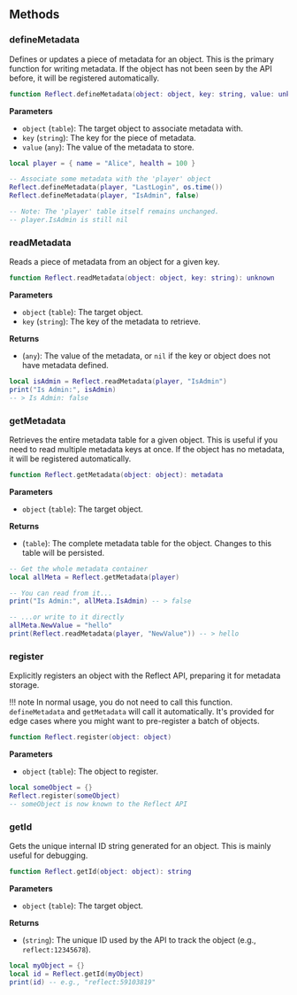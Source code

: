 ## Methods

### defineMetadata
Defines or updates a piece of metadata for an object. This is the primary function for writing metadata. If the object has not been seen by the API before, it will be registered automatically.

```lua
function Reflect.defineMetadata(object: object, key: string, value: unknown)
```

**Parameters**

- `object` (`table`): The target object to associate metadata with.
- `key` (`string`): The key for the piece of metadata.
- `value` (`any`): The value of the metadata to store.

```lua
local player = { name = "Alice", health = 100 }

-- Associate some metadata with the 'player' object
Reflect.defineMetadata(player, "LastLogin", os.time())
Reflect.defineMetadata(player, "IsAdmin", false)

-- Note: The 'player' table itself remains unchanged.
-- player.IsAdmin is still nil
```

### readMetadata
Reads a piece of metadata from an object for a given key.

```lua
function Reflect.readMetadata(object: object, key: string): unknown
```

**Parameters**

- `object` (`table`): The target object.
- `key` (`string`): The key of the metadata to retrieve.

**Returns**

- (`any`): The value of the metadata, or `nil` if the key or object does not have metadata defined.

```lua
local isAdmin = Reflect.readMetadata(player, "IsAdmin")
print("Is Admin:", isAdmin)
-- > Is Admin: false
```

### getMetadata
Retrieves the entire metadata table for a given object. This is useful if you need to read multiple metadata keys at once. If the object has no metadata, it will be registered automatically.

```lua
function Reflect.getMetadata(object: object): metadata
```

**Parameters**

- `object` (`table`): The target object.

**Returns**

- (`table`): The complete metadata table for the object. Changes to this table will be persisted.

```lua
-- Get the whole metadata container
local allMeta = Reflect.getMetadata(player)

-- You can read from it...
print("Is Admin:", allMeta.IsAdmin) -- > false

-- ...or write to it directly
allMeta.NewValue = "hello"
print(Reflect.readMetadata(player, "NewValue")) -- > hello
```

### register
Explicitly registers an object with the Reflect API, preparing it for metadata storage.

!!! note
    In normal usage, you do not need to call this function. `defineMetadata` and `getMetadata` will call it automatically. It's provided for edge cases where you might want to pre-register a batch of objects.

```lua
function Reflect.register(object: object)
```

**Parameters**

- `object` (`table`): The object to register.

```lua
local someObject = {}
Reflect.register(someObject)
-- someObject is now known to the Reflect API
```

### getId
Gets the unique internal ID string generated for an object. This is mainly useful for debugging.

```lua
function Reflect.getId(object: object): string
```

**Parameters**

- `object` (`table`): The target object.

**Returns**

- (`string`): The unique ID used by the API to track the object (e.g., `reflect:12345678`).

```lua
local myObject = {}
local id = Reflect.getId(myObject)
print(id) -- e.g., "reflect:59103819"
```
